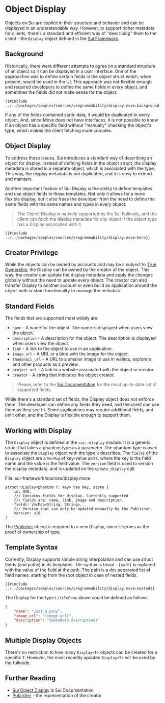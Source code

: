 # Object Display

Objects on Sui are explicit in their structure and behavior and can be displayed in an understandable way. However, to support richer metadata for clients, there's a standard and efficient way of "describing" them to the client - the `Display` object defined in the [Sui Framework](./sui-framework.md).

## Background

Historically, there were different attempts to agree on a standard structure of an object so it can be displayed in a user interface. One of the approaches was to define certain fields in the object struct which, when present, would be used in the UI. This approach was not flexible enough and required developers to define the same fields in every object, and sometimes the fields did not make sense for the object.

```move
{{#include ../../packages/samples/sources/programmability/display.move:background}}
```

If any of the fields contained static data, it would be duplicated in every object. And, since Move does not have interfaces, it is not possible to know if an object has a specific field without "manually" checking the object's type, which makes the client fetching more complex.

## Object Display

To address these issues, Sui introduces a standard way of describing an object for display. Instead of defining fields in the object struct, the display metadata is stored in a separate object, which is associated with the type. This way, the display metadata is not duplicated, and it is easy to extend and maintain.

Another important feature of Sui Display is the ability to define templates and use object fields in those templates. Not only it allows for a more flexible display, but it also frees the developer from the need to define the same fields with the same names and types in every object.

> The Object Display is natively supported by the Sui Fullnode, and the client can fetch the display metadata for any object if the object type has a Display associated with it.

```move
{{#include ../../packages/samples/sources/programmability/display.move:hero}}
```

## Creator Privilege

While the objects can be owned by accounts and may be a subject to [True Ownership](./../object/true-ownership.md), the Display can be owned by the creator of the object. This way, the creator can update the display metadata and apply the changes globally without the need to update every object. The creator can also transfer Display to another account or even build an application around the object with custom functionality to manage the metadata.

## Standard Fields

The fields that are supported most widely are:

- `name` - A name for the object. The name is displayed when users view the object.
- `description` - A description for the object. The description is displayed when users view the object.
- `link` - A link to the object to use in an application.
- `image_url` - A URL or a blob with the image for the object.
- `thumbnail_url` - A URL to a smaller image to use in wallets, explorers, and other products as a preview.
- `project_url` - A link to a website associated with the object or creator.
- `creator` - A string that indicates the object creator.

> Please, refer to the [Sui Documentation](https://docs.sui.io/standards/display) for the most up-to-date list of supported fields.

While there's a standard set of fields, the Display object does not enforce them. The developer can define any fields they need, and the client can use them as they see fit. Some applications may require additional fields, and omit other, and the Display is flexible enough to support them.

## Working with Display

The `Display` object is defined in the `sui::display` module. It is a generic struct that takes a phantom type as a parameter. The phantom type is used to associate the `Display` object with the type it describes. The `fields` of the `Display` object are a `VecMap` of key-value pairs, where the key is the field name and the value is the field value. The `version` field is used to version the display metadata, and is updated on the `update_display` call.

File: sui-framework/sources/display.move
```move
struct Display<phantom T: key> has key, store {
    id: UID,
    /// Contains fields for display. Currently supported
    /// fields are: name, link, image and description.
    fields: VecMap<String, String>,
    /// Version that can only be updated manually by the Publisher.
    version: u16
}
```

The [Publisher](./publisher.md) object is required to a new Display, since it serves as the proof of ownership of type.

## Template Syntax

Currently, Display supports simple string interpolation and can use struct fields (and paths) in its templates. The syntax is trivial - `{path}` is replaced with the value of the field at the path. The path is a dot-separated list of field names, starting from the root object in case of nested fields.

```move
{{#include ../../packages/samples/sources/programmability/display.move:nested}}
```

The Display for the type `LittlePony` above could be defined as follows:

```json
{
    "name": "Just a pony",
    "image_url": "{image_url}",
    "description": "{metadata.description}"
}
```

## Multiple Display Objects

There's no restriction to how many `Display<T>` objects can be created for a specific `T`. However, the most recently updated `Display<T>` will be used by the fullnode.

## Further Reading

- [Sui Object Display](https://docs.sui.io/standards/display) is Sui Documentation
- [Publisher](./publisher.md) - the representation of the creator
